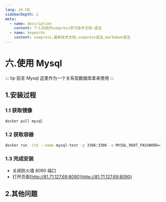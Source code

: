 ```yaml
---
lang: zh-CN
sidebarDepth: 2
meta:
  - name: description
    content: 个人总结的vuepress学习技术文档-语法
  - name: keywords
    content: vuepress,最新技术文档,vuepress语法,markdown语法
---
```


# 六.使用 Mysql

::: tip 前言
Mysql 这里作为一个关系型数据库拿来使用
:::

## 1.安装过程

### 1.1 获取镜像

```bash
docker pull mysql
```

### 1.2 获取容器

```bash
docker run -itd --name mysql-test -p 3306:3306 -e MYSQL_ROOT_PASSWORD=123456 mysql
```

### 1.3 完成安装

- 关闭防火墙 8090 端口
- 打开页面[http://81.71.127.69:8090](http://81.71.127.69:8090)

## 2.其他问题
